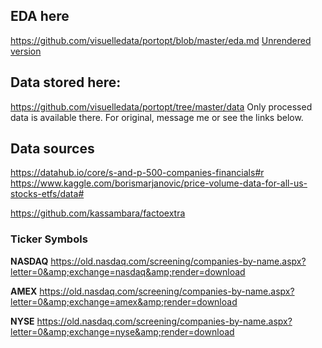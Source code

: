 EDA here
--------

<a href="https://github.com/visuelledata/portopt/blob/master/eda.md" class="uri">https://github.com/visuelledata/portopt/blob/master/eda.md</a>
[Unrendered
version](https://github.com/visuelledata/portopt/blob/master/eda.Rmd)

Data stored here:
-----------------

<a href="https://github.com/visuelledata/portopt/tree/master/data" class="uri">https://github.com/visuelledata/portopt/tree/master/data</a>
Only processed data is available there. For original, message me or see
the links below.

Data sources
------------

<a href="https://datahub.io/core/s-and-p-500-companies-financials#r" class="uri">https://datahub.io/core/s-and-p-500-companies-financials#r</a>
<a href="https://www.kaggle.com/borismarjanovic/price-volume-data-for-all-us-stocks-etfs/data#" class="uri">https://www.kaggle.com/borismarjanovic/price-volume-data-for-all-us-stocks-etfs/data#</a>

<a href="https://github.com/kassambara/factoextra" class="uri">https://github.com/kassambara/factoextra</a>

### Ticker Symbols

**NASDAQ**
<a href="https://old.nasdaq.com/screening/companies-by-name.aspx?letter=0&amp;exchange=nasdaq&amp;render=download" class="uri">https://old.nasdaq.com/screening/companies-by-name.aspx?letter=0&amp;exchange=nasdaq&amp;render=download</a>

**AMEX**
<a href="https://old.nasdaq.com/screening/companies-by-name.aspx?letter=0&amp;exchange=amex&amp;render=download" class="uri">https://old.nasdaq.com/screening/companies-by-name.aspx?letter=0&amp;exchange=amex&amp;render=download</a>

**NYSE**
<a href="https://old.nasdaq.com/screening/companies-by-name.aspx?letter=0&amp;exchange=nyse&amp;render=download" class="uri">https://old.nasdaq.com/screening/companies-by-name.aspx?letter=0&amp;exchange=nyse&amp;render=download</a>
